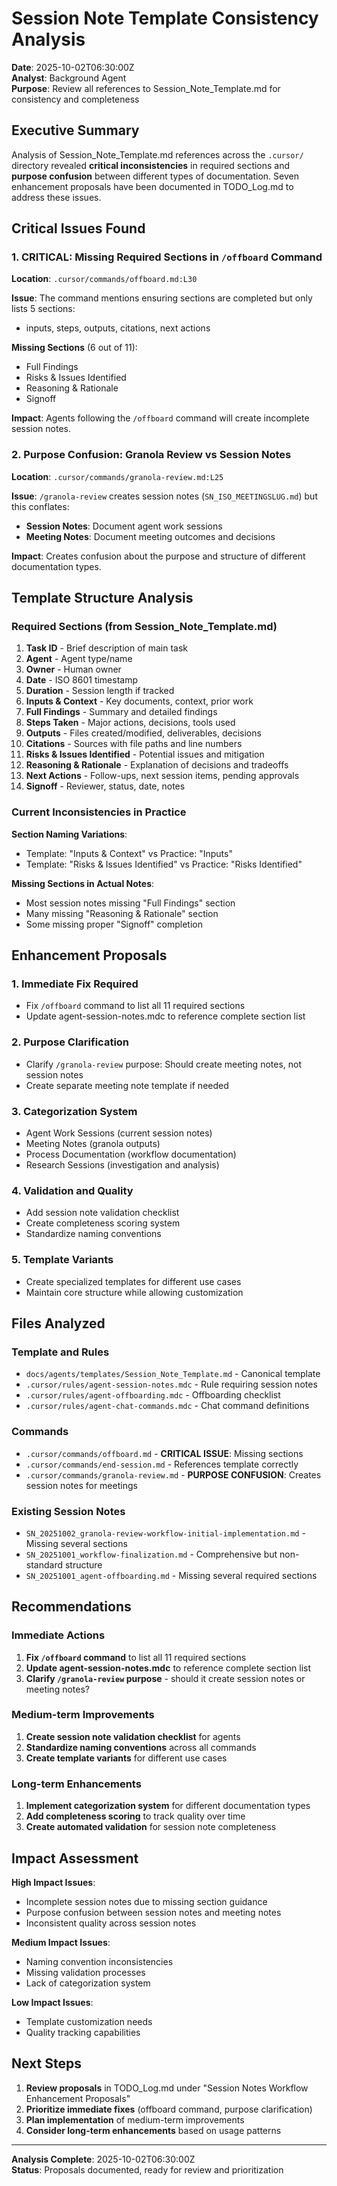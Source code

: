 # Session Note Template Consistency Analysis

**Date**: 2025-10-02T06:30:00Z  
**Analyst**: Background Agent  
**Purpose**: Review all references to Session_Note_Template.md for consistency and completeness

## Executive Summary

Analysis of Session_Note_Template.md references across the `.cursor/` directory revealed **critical inconsistencies** in required sections and **purpose confusion** between different types of documentation. Seven enhancement proposals have been documented in TODO_Log.md to address these issues.

## Critical Issues Found

### 1. **CRITICAL**: Missing Required Sections in `/offboard` Command

**Location**: `.cursor/commands/offboard.md:L30`

**Issue**: The command mentions ensuring sections are completed but only lists 5 sections:
- inputs, steps, outputs, citations, next actions

**Missing Sections** (6 out of 11):
- Full Findings
- Risks & Issues Identified  
- Reasoning & Rationale
- Signoff

**Impact**: Agents following the `/offboard` command will create incomplete session notes.

### 2. **Purpose Confusion**: Granola Review vs Session Notes

**Location**: `.cursor/commands/granola-review.md:L25`

**Issue**: `/granola-review` creates session notes (`SN_ISO_MEETINGSLUG.md`) but this conflates:
- **Session Notes**: Document agent work sessions
- **Meeting Notes**: Document meeting outcomes and decisions

**Impact**: Creates confusion about the purpose and structure of different documentation types.

## Template Structure Analysis

### Required Sections (from Session_Note_Template.md)

1. **Task ID** - Brief description of main task
2. **Agent** - Agent type/name  
3. **Owner** - Human owner
4. **Date** - ISO 8601 timestamp
5. **Duration** - Session length if tracked
6. **Inputs & Context** - Key documents, context, prior work
7. **Full Findings** - Summary and detailed findings
8. **Steps Taken** - Major actions, decisions, tools used
9. **Outputs** - Files created/modified, deliverables, decisions
10. **Citations** - Sources with file paths and line numbers
11. **Risks & Issues Identified** - Potential issues and mitigation
12. **Reasoning & Rationale** - Explanation of decisions and tradeoffs
13. **Next Actions** - Follow-ups, next session items, pending approvals
14. **Signoff** - Reviewer, status, date, notes

### Current Inconsistencies in Practice

**Section Naming Variations**:
- Template: "Inputs & Context" vs Practice: "Inputs"
- Template: "Risks & Issues Identified" vs Practice: "Risks Identified"

**Missing Sections in Actual Notes**:
- Most session notes missing "Full Findings" section
- Many missing "Reasoning & Rationale" section
- Some missing proper "Signoff" completion

## Enhancement Proposals

### 1. **Immediate Fix Required**
- Fix `/offboard` command to list all 11 required sections
- Update agent-session-notes.mdc to reference complete section list

### 2. **Purpose Clarification**
- Clarify `/granola-review` purpose: Should create meeting notes, not session notes
- Create separate meeting note template if needed

### 3. **Categorization System**
- Agent Work Sessions (current session notes)
- Meeting Notes (granola outputs)
- Process Documentation (workflow documentation)
- Research Sessions (investigation and analysis)

### 4. **Validation and Quality**
- Add session note validation checklist
- Create completeness scoring system
- Standardize naming conventions

### 5. **Template Variants**
- Create specialized templates for different use cases
- Maintain core structure while allowing customization

## Files Analyzed

### Template and Rules
- `docs/agents/templates/Session_Note_Template.md` - Canonical template
- `.cursor/rules/agent-session-notes.mdc` - Rule requiring session notes
- `.cursor/rules/agent-offboarding.mdc` - Offboarding checklist
- `.cursor/rules/agent-chat-commands.mdc` - Chat command definitions

### Commands
- `.cursor/commands/offboard.md` - **CRITICAL ISSUE**: Missing sections
- `.cursor/commands/end-session.md` - References template correctly
- `.cursor/commands/granola-review.md` - **PURPOSE CONFUSION**: Creates session notes for meetings

### Existing Session Notes
- `SN_20251002_granola-review-workflow-initial-implementation.md` - Missing several sections
- `SN_20251001_workflow-finalization.md` - Comprehensive but non-standard structure
- `SN_20251001_agent-offboarding.md` - Missing several required sections

## Recommendations

### Immediate Actions
1. **Fix `/offboard` command** to list all 11 required sections
2. **Update agent-session-notes.mdc** to reference complete section list
3. **Clarify `/granola-review` purpose** - should it create session notes or meeting notes?

### Medium-term Improvements
1. **Create session note validation checklist** for agents
2. **Standardize naming conventions** across all commands
3. **Create template variants** for different use cases

### Long-term Enhancements
1. **Implement categorization system** for different documentation types
2. **Add completeness scoring** to track quality over time
3. **Create automated validation** for session note completeness

## Impact Assessment

**High Impact Issues**:
- Incomplete session notes due to missing section guidance
- Purpose confusion between session notes and meeting notes
- Inconsistent quality across session notes

**Medium Impact Issues**:
- Naming convention inconsistencies
- Missing validation processes
- Lack of categorization system

**Low Impact Issues**:
- Template customization needs
- Quality tracking capabilities

## Next Steps

1. **Review proposals** in TODO_Log.md under "Session Notes Workflow Enhancement Proposals"
2. **Prioritize immediate fixes** (offboard command, purpose clarification)
3. **Plan implementation** of medium-term improvements
4. **Consider long-term enhancements** based on usage patterns

---

**Analysis Complete**: 2025-10-02T06:30:00Z  
**Status**: Proposals documented, ready for review and prioritization